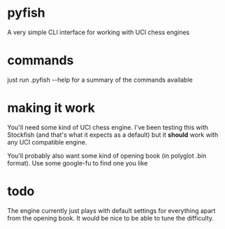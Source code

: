 pyfish
======

A very simple CLI interface for working with UCI chess engines

commands
========

just run .pyfish --help for a summary of the commands available

making it work
==============

You'll need some kind of UCI chess engine. I've been testing this with Stockfish (and that's
what it expects as a default) but it **should** work with any UCI compatible engine.

You'll probably also want some kind of opening book (in polyglot .bin format). Use some
google-fu to find one you like

todo
====

The engine currently just plays with default settings for everything apart from the opening
book. It would be nice to be able to tune the difficulty.
